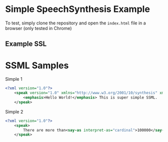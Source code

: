 # Simple SpeechSynthesis Example

To test, simply clone the repository and open the `index.html` file in a browser (only tested in Chrome)

## Example SSL

# SSML Samples
Simple 1
```xml
<?xml version="1.0"?>
    <speak version="1.0" xmlns="http://www.w3.org/2001/10/synthesis" xml:lang="en-US">
        <emphasis>Hello World!</emphasis> This is super simple SSML.
    </speak>
```

Simple 2
```xml
<?xml version="1.0"?>
    <speak>
        There are more than<say-as interpret-as="cardinal">100000</say-as> different species of birds in the world. Some of which have wingspans of more than <say-as interpret-as="unit">10 ft</say-as> wide.
    </speak>
```